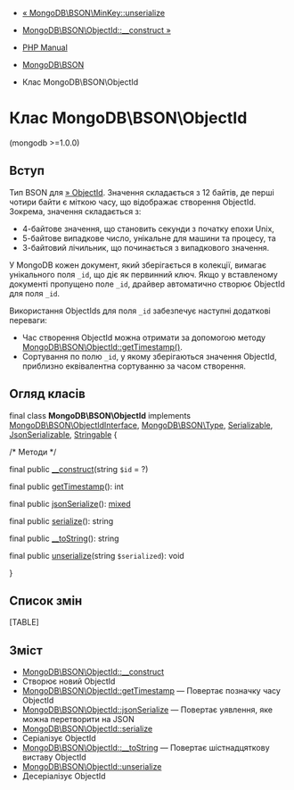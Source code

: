- [« MongoDB\BSON\MinKey::unserialize](mongodb-bson-minkey.unserialize.md)
- [MongoDB\BSON\ObjectId::\_\_construct »](mongodb-bson-objectid.construct.md)

- [PHP Manual](index.md)
- [MongoDB\BSON](book.bson.md)
- Клас MongoDB\BSON\ObjectId

# Клас MongoDB\BSON\ObjectId

(mongodb \>=1.0.0)

## Вступ

Тип BSON для
[» ObjectId](https://www.mongodb.com/docs/manual/reference/bson-types/#objectid).
Значення складається з 12 байтів, де перші чотири байти є міткою
часу, що відображає створення ObjectId. Зокрема, значення
складається з:

- 4-байтове значення, що становить секунди з початку епохи Unix,
- 5-байтове випадкове число, унікальне для машини та процесу, та
- 3-байтовий лічильник, що починається з випадкового значення.

У MongoDB кожен документ, який зберігається в колекції, вимагає унікального
поля `_id`, що діє як первинний ключ. Якщо у вставленому
документі пропущено поле `_id`, драйвер автоматично створює ObjectId
для поля `_id`.

Використання ObjectIds для поля `_id` забезпечує наступні
додаткові переваги:

- Час створення ObjectId можна отримати за допомогою методу
[MongoDB\BSON\ObjectId::getTimestamp()](mongodb-bson-objectid.gettimestamp.md).
- Сортування по полю `_id`, у якому зберігаються значення ObjectId,
приблизно еквівалентна сортуванню за часом створення.

## Огляд класів

final class **MongoDB\BSON\ObjectId** implements
[MongoDB\BSON\ObjectIdInterface](class.mongodb-bson-objectidinterface.md),
[MongoDB\BSON\Type](class.mongodb-bson-type.md),
[Serializable](class.serializable.md),
[JsonSerializable](class.jsonserializable.md),
[Stringable](class.stringable.md) {

/\* Методи \*/

final public
[\_\_construct](mongodb-bson-objectid.construct.md)(string `$id` = ?)

final public [getTimestamp](mongodb-bson-objectid.gettimestamp.md)():
int

final public
[jsonSerialize](mongodb-bson-objectid.jsonserialize.md)():
[mixed](language.types.declarations.md#language.types.declarations.mixed)

final public [serialize](mongodb-bson-objectid.serialize.md)(): string

final public [\_\_toString](mongodb-bson-objectid.tostring.md)():
string

final public
[unserialize](mongodb-bson-objectid.unserialize.md)(string
`$serialized`): void

}

## Список змін

[TABLE]

## Зміст
 - [MongoDB\BSON\ObjectId::\_\_construct](mongodb-bson-objectid.construct.md)
- Створює новий ObjectId
- [MongoDB\BSON\ObjectId::getTimestamp](mongodb-bson-objectid.gettimestamp.md)
— Повертає позначку часу ObjectId
- [MongoDB\BSON\ObjectId::jsonSerialize](mongodb-bson-objectid.jsonserialize.md)
— Повертає уявлення, яке можна перетворити на JSON
- [MongoDB\BSON\ObjectId::serialize](mongodb-bson-objectid.serialize.md)
- Серіалізує ObjectId
- [MongoDB\BSON\ObjectId::\_\_toString](mongodb-bson-objectid.tostring.md)
— Повертає шістнадцяткову виставу ObjectId
- [MongoDB\BSON\ObjectId::unserialize](mongodb-bson-objectid.unserialize.md)
- Десеріалізує ObjectId
